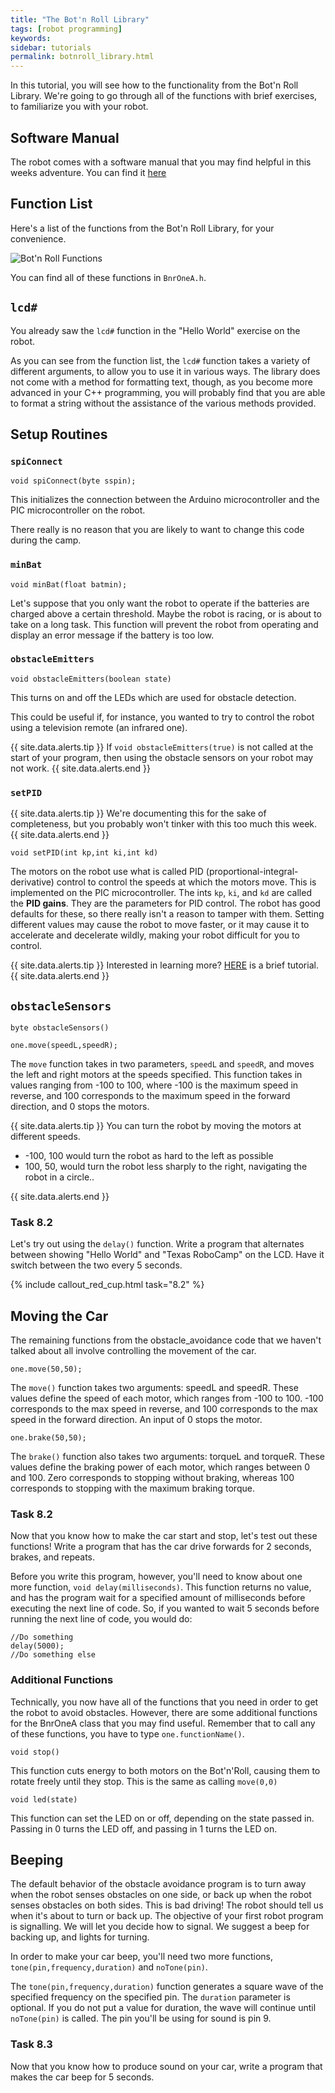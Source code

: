 ```yaml
---
title: "The Bot'n Roll Library"
tags: [robot programming]
keywords:
sidebar: tutorials
permalink: botnroll_library.html
---
```


In this tutorial, you will see how to the functionality from the Bot'n Roll Library. We're going to go through all of the functions with brief exercises, to familiarize you with your robot.

## Software Manual
The robot comes with a software manual that you may find helpful in this weeks adventure. You can find it [here](forms/software_manual.pdf)

## Function List

Here's a list of the functions from the Bot'n Roll Library, for your convenience.

![Bot'n Roll Functions](images/software_function_list.png)

You can find all of these functions in `BnrOneA.h`.

## `lcd#`

You already saw the `lcd#` function in the "Hello World" exercise on the robot.

As you can see from the function list, the `lcd#` function takes a variety of different arguments, to allow you to use it in various ways. The library does not come with a method for formatting text, though, as you become more advanced in your C++ programming, you will probably find that you are able to format a string without the assistance of the various methods provided.

## Setup Routines

### `spiConnect`

`void spiConnect(byte sspin);`

This initializes the connection between the Arduino microcontroller and the PIC microcontroller on the robot.

There really is no reason that you are likely to want to change this code during the camp.

### `minBat`

`void minBat(float batmin);`

Let's suppose that you only want the robot to operate if the batteries are charged above a certain threshold. Maybe the robot is racing, or is about to take on a long task. This function will prevent the robot from operating and display an error message if the battery is too low.

### `obstacleEmitters`

`void obstacleEmitters(boolean state)`

This turns on and off the LEDs which are used for obstacle detection.

This could be useful if, for instance, you wanted to try to control the robot using a television remote (an infrared one).

{{ site.data.alerts.tip }}
If `void obstacleEmitters(true)` is not called at the start of your program, then using the obstacle sensors on your robot may not work.
{{ site.data.alerts.end }}

### `setPID`

{{ site.data.alerts.tip }}
We're documenting this for the sake of completeness, but you probably won't tinker with this too much this week.
{{ site.data.alerts.end }}

`void setPID(int kp,int ki,int kd)`

The motors on the robot use what is called PID (proportional-integral-derivative) control to control the speeds at which the motors move. This is implemented on the PIC microcontroller. The ints `kp`, `ki`, and `kd` are called the <b>PID gains</b>. They are the parameters for PID control. The robot has good defaults for these, so there really isn't a reason to tamper with them. Setting different values may cause the robot to move faster, or it may cause it to accelerate and decelerate wildly, making your robot difficult for you to control.

{{ site.data.alerts.tip }}
Interested in learning more? <a href="http://students.iitk.ac.in/roboclub/lectures/PID.pdf">HERE</a> is a brief tutorial.
{{ site.data.alerts.end }}

## `obstacleSensors`

`byte obstacleSensors()`

```
one.move(speedL,speedR);
```

The `move` function takes in two parameters, `speedL` and `speedR`, and moves the left and right motors at the speeds specified. This function takes in values ranging from -100 to 100, where -100 is the maximum speed in reverse, and 100 corresponds to the maximum speed in the forward direction, and 0 stops the motors.

{{ site.data.alerts.tip }}
You can turn the robot by moving the motors at different speeds. 
<ul>
<li>-100, 100 would turn the robot as hard to the left as possible</li>
<li>100, 50, would turn the robot less sharply to the right, navigating the robot in a circle..</li>
</ul>
{{ site.data.alerts.end }}

### Task 8.2

Let's try out using the `delay()` function. Write a program that alternates between showing "Hello World" and "Texas RoboCamp" on the LCD. Have it switch between the two every 5 seconds.

{% include callout_red_cup.html task="8.2" %}

## Moving the Car

The remaining functions from the obstacle_avoidance code that we haven't talked about all involve controlling the movement of the car.

```
one.move(50,50);
```

The `move()` function takes two arguments: speedL and speedR. These values define the speed of each motor, which ranges from -100 to 100. -100 corresponds to the max speed in reverse, and 100 corresponds to the max speed in the forward direction. An input of 0 stops the motor.

```
one.brake(50,50);
```

The `brake()` function also takes two arguments: torqueL and torqueR. These values define the braking power of each motor, which ranges between 0 and 100. Zero corresponds to stopping without braking, whereas 100 corresponds to stopping with the maximum braking torque.

### Task 8.2
Now that you know how to make the car start and stop, let's test out these functions! Write a program that has the car drive forwards for 2 seconds, brakes, and repeats.

Before you write this program, however, you'll need to know about one more function, `void delay(milliseconds)`. This function returns no value, and has the program wait for a specified amount of milliseconds before executing the next line of code. So, if you wanted to wait 5 seconds before running the next line of code, you would do:

```
//Do something
delay(5000);
//Do something else
```


### Additional Functions

Technically, you now have all of the functions that you need in order to get the robot to avoid obstacles. However, there are some additional functions for the BnrOneA class that you may find useful. Remember that to call any of these functions, you have to type `one.functionName()`.

```
void stop()
```

This function cuts energy to both motors on the Bot'n'Roll, causing them to rotate freely until they stop. This is the same as calling `move(0,0)`

```
void led(state)
```

This function can set the LED on or off, depending on the state passed in. Passing in 0 turns the LED off, and passing in 1 turns the LED on.

## Beeping

The default behavior of the obstacle avoidance program is to turn away when the robot senses obstacles on one side, or back up when the robot senses obstacles on both sides. This is bad driving! The robot should tell us when it's about to turn or back up. The objective of your first robot program is signalling. We will let you decide how to signal. We suggest a beep for backing up, and lights for turning.

In order to make your car beep, you'll need two more functions, `tone(pin,frequency,duration)` and `noTone(pin)`.

The `tone(pin,frequency,duration)` function generates a square wave of the specified frequency on the specified pin. The `duration` parameter is optional. If you do not put a value for duration, the wave will continue until `noTone(pin)` is called. The pin you'll be using for sound is pin 9.

### Task 8.3
Now that you know how to produce sound on your car, write a program that makes the car beep for 5 seconds.
